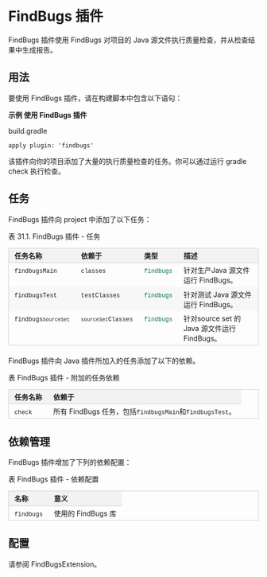 # FindBugs 插件  
  
FindBugs 插件使用 FindBugs 对项目的 Java 源文件执行质量检查，并从检查结果中生成报告。

## 用法  

要使用 FindBugs 插件，请在构建脚本中包含以下语句：

**示例 使用 FindBugs 插件**

build.gradle  
  
```
apply plugin: 'findbugs'  
```  

该插件向你的项目添加了大量的执行质量检查的任务。你可以通过运行 gradle check 执行检查。

## 任务  

FindBugs 插件向 project 中添加了以下任务：

表 31.1. FindBugs 插件 - 任务
  
<table id="N134FD" style="margin:0px 0px 1.4em; padding:0px; border:1px solid rgb(208,208,208); font-family:inherit; font-size:14px; font-style:inherit; font-variant:inherit; font-weight:inherit; line-height:inherit; vertical-align:middle; border-collapse:collapse; border-spacing:0px; min-width:50%">
<thead style="margin:0px; padding:0px; border:0px; font-family:inherit; font-size:undefined; font-style:inherit; font-variant:inherit; font-weight:inherit; line-height:inherit; vertical-align:baseline">
<tr style="margin:0px; padding:0px; border:0px; font-family:inherit; font-size:undefined; font-style:inherit; font-variant:inherit; font-weight:inherit; line-height:inherit; vertical-align:baseline">
<td style="margin:0px; padding:0.3em 0.8em; border-width:0px 0px 1px; border-bottom-style:solid; border-bottom-color:rgb(208,208,208); font-family:inherit; font-size:undefined; font-style:inherit; font-variant:inherit; font-weight:bold; line-height:inherit; vertical-align:text-top; float:none!important; background-color:rgb(242,242,242)">
任务名称</td>
<td style="margin:0px; padding:0.3em 0.8em; border-width:0px 0px 1px; border-bottom-style:solid; border-bottom-color:rgb(208,208,208); font-family:inherit; font-size:undefined; font-style:inherit; font-variant:inherit; font-weight:bold; line-height:inherit; vertical-align:text-top; float:none!important; background-color:rgb(242,242,242)">
依赖于</td>
<td style="margin:0px; padding:0.3em 0.8em; border-width:0px 0px 1px; border-bottom-style:solid; border-bottom-color:rgb(208,208,208); font-family:inherit; font-size:undefined; font-style:inherit; font-variant:inherit; font-weight:bold; line-height:inherit; vertical-align:text-top; float:none!important; background-color:rgb(242,242,242)">
类型</td>
<td style="margin:0px; padding:0.3em 0.8em; border-width:0px 0px 1px; border-bottom-style:solid; border-bottom-color:rgb(208,208,208); font-family:inherit; font-size:undefined; font-style:inherit; font-variant:inherit; font-weight:bold; line-height:inherit; vertical-align:text-top; float:none!important; background-color:rgb(242,242,242)">
描述</td>
</tr>
</thead>
<tbody style="margin:0px; padding:0px; border:0px; font-family:inherit; font-size:undefined; font-style:inherit; font-variant:inherit; font-weight:inherit; line-height:inherit; vertical-align:baseline">
<tr style="margin:0px; padding:0px; border:0px; font-family:inherit; font-size:undefined; font-style:inherit; font-variant:inherit; font-weight:inherit; line-height:inherit; vertical-align:baseline">
<td style="margin:0px; padding:0.3em 0.8em; border:0px; font-family:inherit; font-size:undefined; font-style:inherit; font-variant:inherit; line-height:inherit; vertical-align:text-top; float:none!important">
<code class="literal" style="margin:0px; padding:0px; border:0px; font-family:'Ubuntu Mono',courier,monospace; font-size:undefined; font-style:inherit; font-variant:inherit; font-weight:inherit; line-height:inherit; vertical-align:baseline; white-space:nowrap">findbugsMain</code></td>
<td style="margin:0px; padding:0.3em 0.8em; border:0px; font-family:inherit; font-size:undefined; font-style:inherit; font-variant:inherit; line-height:inherit; vertical-align:text-top; float:none!important">
<code class="literal" style="margin:0px; padding:0px; border:0px; font-family:'Ubuntu Mono',courier,monospace; font-size:undefined; font-style:inherit; font-variant:inherit; font-weight:inherit; line-height:inherit; vertical-align:baseline; white-space:nowrap">classes</code></td>
<td style="margin:0px; padding:0.3em 0.8em; border:0px; font-family:inherit; font-size:undefined; font-style:inherit; font-variant:inherit; line-height:inherit; vertical-align:text-top; float:none!important">
<a target="_blank" target="_blank" class="ulink" href="file:///E:/translator/OmegaT/gradle/dsl/org.gradle.api.plugins.quality.FindBugs.html" style="margin:0px; padding:0px; border:0px; font-family:inherit; font-size:undefined; font-style:inherit; font-variant:inherit; font-weight:inherit; line-height:inherit; vertical-align:baseline; color:rgb(0,112,66); text-decoration:none"><code class="classname" style="margin:0px; padding:0px; border:0px; font-family:'Ubuntu Mono',courier,monospace; font-size:undefined; font-style:inherit; font-variant:inherit; font-weight:inherit; line-height:inherit; vertical-align:baseline">findbugs</code></a></td>
<td style="margin:0px; padding:0.3em 0.8em; border:0px; font-family:inherit; font-size:undefined; font-style:inherit; font-variant:inherit; line-height:inherit; vertical-align:text-top; float:none!important">
针对生产Java 源文件运行 FindBugs。</td>
</tr>
<tr style="margin:0px; padding:0px; border:0px; font-family:inherit; font-size:undefined; font-style:inherit; font-variant:inherit; font-weight:inherit; line-height:inherit; vertical-align:baseline">
<td style="margin:0px; padding:0.3em 0.8em; border:0px; font-family:inherit; font-size:undefined; font-style:inherit; font-variant:inherit; line-height:inherit; vertical-align:text-top; float:none!important; background:rgb(247,247,247)">
<code class="literal" style="margin:0px; padding:0px; border:0px; font-family:'Ubuntu Mono',courier,monospace; font-size:undefined; font-style:inherit; font-variant:inherit; font-weight:inherit; line-height:inherit; vertical-align:baseline; white-space:nowrap">findbugsTest</code></td>
<td style="margin:0px; padding:0.3em 0.8em; border:0px; font-family:inherit; font-size:undefined; font-style:inherit; font-variant:inherit; line-height:inherit; vertical-align:text-top; float:none!important; background:rgb(247,247,247)">
<code class="literal" style="margin:0px; padding:0px; border:0px; font-family:'Ubuntu Mono',courier,monospace; font-size:undefined; font-style:inherit; font-variant:inherit; font-weight:inherit; line-height:inherit; vertical-align:baseline; white-space:nowrap">testClasses</code></td>
<td style="margin:0px; padding:0.3em 0.8em; border:0px; font-family:inherit; font-size:undefined; font-style:inherit; font-variant:inherit; line-height:inherit; vertical-align:text-top; float:none!important; background:rgb(247,247,247)">
<a target="_blank" target="_blank" class="ulink" href="file:///E:/translator/OmegaT/gradle/dsl/org.gradle.api.plugins.quality.FindBugs.html" style="margin:0px; padding:0px; border:0px; font-family:inherit; font-size:undefined; font-style:inherit; font-variant:inherit; font-weight:inherit; line-height:inherit; vertical-align:baseline; color:rgb(0,112,66); text-decoration:none"><code class="classname" style="margin:0px; padding:0px; border:0px; font-family:'Ubuntu Mono',courier,monospace; font-size:undefined; font-style:inherit; font-variant:inherit; font-weight:inherit; line-height:inherit; vertical-align:baseline">findbugs</code></a></td>
<td style="margin:0px; padding:0.3em 0.8em; border:0px; font-family:inherit; font-size:undefined; font-style:inherit; font-variant:inherit; line-height:inherit; vertical-align:text-top; float:none!important; background:rgb(247,247,247)">
针对测试 Java 源文件运行 FindBugs。</td>
</tr>
<tr style="margin:0px; padding:0px; border:0px; font-family:inherit; font-size:undefined; font-style:inherit; font-variant:inherit; font-weight:inherit; line-height:inherit; vertical-align:baseline">
<td style="margin:0px; padding:0.3em 0.8em; border:0px; font-family:inherit; font-size:undefined; font-style:inherit; font-variant:inherit; line-height:inherit; vertical-align:text-top; float:none!important">
<code class="literal" style="margin:0px; padding:0px; border:0px; font-family:'Ubuntu Mono',courier,monospace; font-size:undefined; font-style:inherit; font-variant:inherit; font-weight:inherit; line-height:inherit; vertical-align:baseline; white-space:nowrap">findbugs<span class="replaceable" style="margin:0px; padding:0px; border:0px; font-family:inherit; font-size:undefined; font-variant:inherit; font-weight:inherit; line-height:inherit; vertical-align:baseline"><code style="margin:0px; padding:0px; border:0px; font-family:'Ubuntu Mono',courier,monospace; font-size:undefined; font-style:inherit; font-variant:inherit; font-weight:inherit; line-height:inherit; vertical-align:baseline">SourceSet</code></span></code></td>
<td style="margin:0px; padding:0.3em 0.8em; border:0px; font-family:inherit; font-size:undefined; font-style:inherit; font-variant:inherit; line-height:inherit; vertical-align:text-top; float:none!important">
<code class="literal" style="margin:0px; padding:0px; border:0px; font-family:'Ubuntu Mono',courier,monospace; font-size:undefined; font-style:inherit; font-variant:inherit; font-weight:inherit; line-height:inherit; vertical-align:baseline; white-space:nowrap"><span class="replaceable" style="margin:0px; padding:0px; border:0px; font-family:inherit; font-size:undefined; font-variant:inherit; font-weight:inherit; line-height:inherit; vertical-align:baseline"><code style="margin:0px; padding:0px; border:0px; font-family:'Ubuntu Mono',courier,monospace; font-size:undefined; font-style:inherit; font-variant:inherit; font-weight:inherit; line-height:inherit; vertical-align:baseline">sourceSet</code></span>Classes</code></td>
<td style="margin:0px; padding:0.3em 0.8em; border:0px; font-family:inherit; font-size:undefined; font-style:inherit; font-variant:inherit; line-height:inherit; vertical-align:text-top; float:none!important">
<a target="_blank" target="_blank" class="ulink" href="file:///E:/translator/OmegaT/gradle/dsl/org.gradle.api.plugins.quality.FindBugs.html" style="margin:0px; padding:0px; border:0px; font-family:inherit; font-size:undefined; font-style:inherit; font-variant:inherit; font-weight:inherit; line-height:inherit; vertical-align:baseline; color:rgb(0,112,66); text-decoration:none"><code class="classname" style="margin:0px; padding:0px; border:0px; font-family:'Ubuntu Mono',courier,monospace; font-size:undefined; font-style:inherit; font-variant:inherit; font-weight:inherit; line-height:inherit; vertical-align:baseline">findbugs</code></a></td>
<td style="margin:0px; padding:0.3em 0.8em; border:0px; font-family:inherit; font-size:undefined; font-style:inherit; font-variant:inherit; line-height:inherit; vertical-align:text-top; float:none!important">
针对source set 的 Java 源文件运行 FindBugs。</td>
</tr>
</tbody>
</table>

FindBugs 插件向 Java 插件所加入的任务添加了以下的依赖。

表 FindBugs 插件 - 附加的任务依赖

<table id="N13556" style="margin:0px 0px 1.4em; padding:0px; border:1px solid rgb(208,208,208); font-family:inherit; font-size:14px; font-style:inherit; font-variant:inherit; font-weight:inherit; line-height:inherit; vertical-align:middle; border-collapse:collapse; border-spacing:0px; min-width:50%">
<thead style="margin:0px; padding:0px; border:0px; font-family:inherit; font-size:undefined; font-style:inherit; font-variant:inherit; font-weight:inherit; line-height:inherit; vertical-align:baseline">
<tr style="margin:0px; padding:0px; border:0px; font-family:inherit; font-size:undefined; font-style:inherit; font-variant:inherit; font-weight:inherit; line-height:inherit; vertical-align:baseline">
<td style="margin:0px; padding:0.3em 0.8em; border-width:0px 0px 1px; border-bottom-style:solid; border-bottom-color:rgb(208,208,208); font-family:inherit; font-size:undefined; font-style:inherit; font-variant:inherit; font-weight:bold; line-height:inherit; vertical-align:text-top; float:none!important; background-color:rgb(242,242,242)">
任务名称</td>
<td style="margin:0px; padding:0.3em 0.8em; border-width:0px 0px 1px; border-bottom-style:solid; border-bottom-color:rgb(208,208,208); font-family:inherit; font-size:undefined; font-style:inherit; font-variant:inherit; font-weight:bold; line-height:inherit; vertical-align:text-top; float:none!important; background-color:rgb(242,242,242)">
依赖于</td>
</tr>
</thead>
<tbody style="margin:0px; padding:0px; border:0px; font-family:inherit; font-size:undefined; font-style:inherit; font-variant:inherit; font-weight:inherit; line-height:inherit; vertical-align:baseline">
<tr style="margin:0px; padding:0px; border:0px; font-family:inherit; font-size:undefined; font-style:inherit; font-variant:inherit; font-weight:inherit; line-height:inherit; vertical-align:baseline">
<td style="margin:0px; padding:0.3em 0.8em; border:0px; font-family:inherit; font-size:undefined; font-style:inherit; font-variant:inherit; line-height:inherit; vertical-align:text-top; float:none!important">
<code class="literal" style="margin:0px; padding:0px; border:0px; font-family:'Ubuntu Mono',courier,monospace; font-size:undefined; font-style:inherit; font-variant:inherit; font-weight:inherit; line-height:inherit; vertical-align:baseline; white-space:nowrap">check</code></td>
<td style="margin:0px; padding:0.3em 0.8em; border:0px; font-family:inherit; font-size:undefined; font-style:inherit; font-variant:inherit; line-height:inherit; vertical-align:text-top; float:none!important">
所有 FindBugs 任务，包括<code class="literal" style="margin:0px; padding:0px; border:0px; font-family:'Ubuntu Mono',courier,monospace; font-size:undefined; font-style:inherit; font-variant:inherit; font-weight:inherit; line-height:inherit; vertical-align:baseline; white-space:nowrap">findbugsMain</code>和<code class="literal" style="margin:0px; padding:0px; border:0px; font-family:'Ubuntu Mono',courier,monospace; font-size:undefined; font-style:inherit; font-variant:inherit; font-weight:inherit; line-height:inherit; vertical-align:baseline; white-space:nowrap">findbugsTest</code>。</td>
</tr>
</tbody>
</table>  

## 依赖管理  

FindBugs 插件增加了下列的依赖配置：

表 FindBugs 插件 ​​- 依赖配置
  
<table id="N13572" style="margin:0px 0px 1.4em; padding:0px; border:1px solid rgb(208,208,208); font-family:inherit; font-size:14px; font-style:inherit; font-variant:inherit; font-weight:inherit; line-height:inherit; vertical-align:middle; border-collapse:collapse; border-spacing:0px; min-width:50%">
<thead style="margin:0px; padding:0px; border:0px; font-family:inherit; font-size:undefined; font-style:inherit; font-variant:inherit; font-weight:inherit; line-height:inherit; vertical-align:baseline">
<tr style="margin:0px; padding:0px; border:0px; font-family:inherit; font-size:undefined; font-style:inherit; font-variant:inherit; font-weight:inherit; line-height:inherit; vertical-align:baseline">
<td style="margin:0px; padding:0.3em 0.8em; border-width:0px 0px 1px; border-bottom-style:solid; border-bottom-color:rgb(208,208,208); font-family:inherit; font-size:undefined; font-style:inherit; font-variant:inherit; font-weight:bold; line-height:inherit; vertical-align:text-top; float:none!important; background-color:rgb(242,242,242)">
名称</td>
<td style="margin:0px; padding:0.3em 0.8em; border-width:0px 0px 1px; border-bottom-style:solid; border-bottom-color:rgb(208,208,208); font-family:inherit; font-size:undefined; font-style:inherit; font-variant:inherit; font-weight:bold; line-height:inherit; vertical-align:text-top; float:none!important; background-color:rgb(242,242,242)">
意义</td>
</tr>
</thead>
<tbody style="margin:0px; padding:0px; border:0px; font-family:inherit; font-size:undefined; font-style:inherit; font-variant:inherit; font-weight:inherit; line-height:inherit; vertical-align:baseline">
<tr style="margin:0px; padding:0px; border:0px; font-family:inherit; font-size:undefined; font-style:inherit; font-variant:inherit; font-weight:inherit; line-height:inherit; vertical-align:baseline">
<td style="margin:0px; padding:0.3em 0.8em; border:0px; font-family:inherit; font-size:undefined; font-style:inherit; font-variant:inherit; line-height:inherit; vertical-align:text-top; float:none!important">
<code class="filename" style="margin:0px; padding:0px; border:0px; font-family:'Ubuntu Mono',courier,monospace; font-size:undefined; font-style:inherit; font-variant:inherit; font-weight:inherit; line-height:inherit; vertical-align:baseline; white-space:nowrap">findbugs</code></td>
<td style="margin:0px; padding:0.3em 0.8em; border:0px; font-family:inherit; font-size:undefined; font-style:inherit; font-variant:inherit; line-height:inherit; vertical-align:text-top; float:none!important">
使用的 FindBugs 库</td>
</tr>
</tbody>
</table>

## 配置  

请参阅 FindBugsExtension。